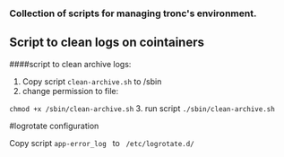 ### Collection of scripts for managing tronc's environment.


## Script to clean logs on cointainers

####script to clean archive logs:

1. Copy script `clean-archive.sh`  to /sbin
2. change permission to file: 

```chmod +x /sbin/clean-archive.sh```
3. run script 
```./sbin/clean-archive.sh```

#logrotate configuration


Copy script `app-error_log ` to ` /etc/logrotate.d/`
